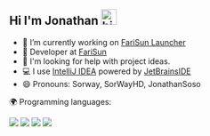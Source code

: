## Hi I'm Jonathan <img src="https://user-images.githubusercontent.com/1303154/88677602-1635ba80-d120-11ea-84d8-d263ba5fc3c0.gif" width="28px" alt="hi">

- 🔭 I’m currently working on [FariSun Launcher]()
- 👯 Developer at [FariSun](https://farisun.fr)
- 🤔 I'm looking for help with project ideas.
- 💻 I use [IntelliJ IDEA](https://www.jetbrains.com/fr-fr/idea/) powered by [JetBrainsIDE](https://www.jetbrains.com/fr-fr/)
- 😄 Pronouns: Sorway, SorWayHD, JonathanSoso

🌍 Programming languages:

<img src="https://img.shields.io/badge/Java%20-%23007396.svg?&style=for-the-badge&logo=Java&logoColor=white"/>  
<img src="https://img.shields.io/badge/HTML5%20-%23E34F26.svg?&style=for-the-badge&logo=HTML5&logoColor=white"/>    
<img src="https://img.shields.io/badge/CSS3%20-%231572B6.svg?&style=for-the-badge&logo=CSS3&logoColor=white"/>   
<img src="https://img.shields.io/badge/JavaScript%20-%23F7DF1E.svg?&style=for-the-badge&logo=JavaScript&logoColor=white"/> 
